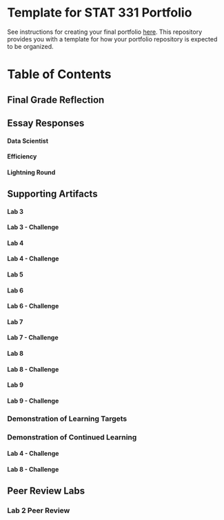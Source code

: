 # Template for STAT 331 Portfolio

See instructions for creating your final portfolio [here](https://docs.google.com/document/d/11iHZbvXWEjcpJpBQ_O5wpYlVkPfmcyQFgBFqKMlVjg4/edit?usp=sharing). This repository provides you with a template for how your portfolio repository is expected to be organized.

# Table of Contents

## Final Grade Reflection

## Essay Responses

#### Data Scientist

#### Efficiency

#### Lightning Round

## Supporting Artifacts

#### Lab 3

#### Lab 3 - Challenge

#### Lab 4

#### Lab 4 - Challenge

#### Lab 5

#### Lab 6

#### Lab 6 - Challenge

#### Lab 7

#### Lab 7 - Challenge

#### Lab 8

#### Lab 8 - Challenge

#### Lab 9

#### Lab 9 - Challenge

### Demonstration of Learning Targets

### Demonstration of Continued Learning

#### Lab 4 - Challenge

#### Lab 8 - Challenge 

## Peer Review Labs 

### Lab 2 Peer Review 
